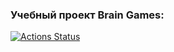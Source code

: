 ### Учебный проект Brain Games:
[![Actions Status](https://github.com/VaLeraGav/php-project-lvl1/workflows/hexlet-check/badge.svg)](https://github.com/VaLeraGav/php-project-lvl1/actions)